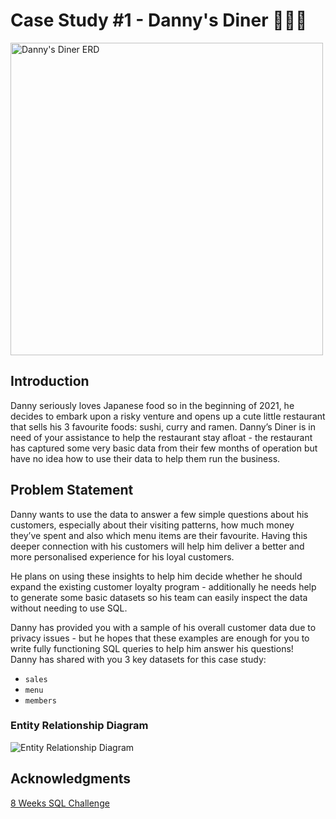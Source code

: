# Case Study #1 - Danny's Diner 🍣🍲🍜

<img src="https://8weeksqlchallenge.com/images/case-study-designs/1.png" width="500" alt="Danny's Diner ERD">

## Introduction
Danny seriously loves Japanese food so in the beginning of 2021, he decides to embark upon a risky venture and opens up a cute little restaurant that sells his 3 favourite foods: sushi, curry and ramen. Danny’s Diner is in need of your assistance to help the restaurant stay afloat - the restaurant has captured some very basic data from their few months of operation but have no idea how to use their data to help them run the business.

## Problem Statement
Danny wants to use the data to answer a few simple questions about his customers, especially about their visiting patterns, how much money they’ve spent and also which menu items are their favourite. Having this deeper connection with his customers will help him deliver a better and more personalised experience for his loyal customers.    

He plans on using these insights to help him decide whether he should expand the existing customer loyalty program - additionally he needs help to generate some basic datasets so his team can easily inspect the data without needing to use SQL.  

Danny has provided you with a sample of his overall customer data due to privacy issues - but he hopes that these examples are enough for you to write fully functioning SQL queries to help him answer his questions!  
Danny has shared with you 3 key datasets for this case study:
- `sales`
- `menu`
- `members`

### Entity Relationship Diagram
![Entity Relationship Diagram](https://raw.githubusercontent.com/Maitri3880/SQL-Case-Studies/images/erd-diagram.png)

## Acknowledgments
[8 Weeks SQL Challenge](https://8weeksqlchallenge.com/)
